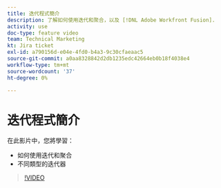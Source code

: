 ```yaml
---
title: 迭代程式簡介
description: 了解如何使用迭代和聚合，以及 [!DNL Adobe Workfront Fusion].
activity: use
doc-type: feature video
team: Technical Marketing
kt: Jira ticket
exl-id: a790156d-e04e-4fd0-b4a3-9c30cfaeaac5
source-git-commit: a0aa8328842d2db1235edc42664eb0b18f4038e4
workflow-type: tm+mt
source-wordcount: '37'
ht-degree: 0%

---
```


# 迭代程式簡介

在此影片中，您將學習：

* 如何使用迭代和聚合
* 不同類型的迭代器

>[!VIDEO](https://video.tv.adobe.com/v/335277/?quality=12)
